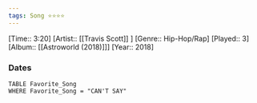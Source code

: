 ```yaml
---
tags: Song ⭐⭐⭐⭐ 
---
```

[Time:: 3:20]
[Artist:: [[Travis Scott]] ]
[Genre:: Hip-Hop/Rap]
[Played:: 3]
[Album:: [[Astroworld (2018)]]]
[Year:: 2018]
### Dates
````dataview
TABLE Favorite_Song
WHERE Favorite_Song = "CAN'T SAY"
````